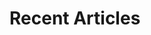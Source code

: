 <script setup>
    import {data as articles} from '../../articles.data.js';
</script>

# Recent Articles

<ul>
    <template v-for="article in articles">
      <li><a :href="'/personal-blog' + article.url">{{ article.frontmatter.title }}</a></li>
    </template>
</ul>

